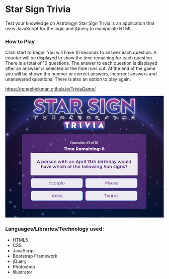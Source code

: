 # Star Sign Trivia

Test your knowledge on Astrology! Star Sign Trivia is an application that uses JavaScript for the logic and jQuery to manipulate HTML. 

### How to Play

Click start to begin! You will have 10 seconds to answer each question. A counter will be displayed to show the time remaining for each question. There is a total of 10 questions. The answer to each question is displayed after an answser is selected or the time runs out. At the end of the game you will be shown the number or correct answers, incorrect answers and unanswered questions. There is also an option to play again.

https://reneehickman.github.io/TriviaGame/

![ScreenShot](/assets/images/screenshot.PNG)

### Languages/Libraries/Technology used:
- HTML5
- CSS
- JavaScript
- Bootstrap Framework
- jQuery
- Photoshop
- Illustrator
